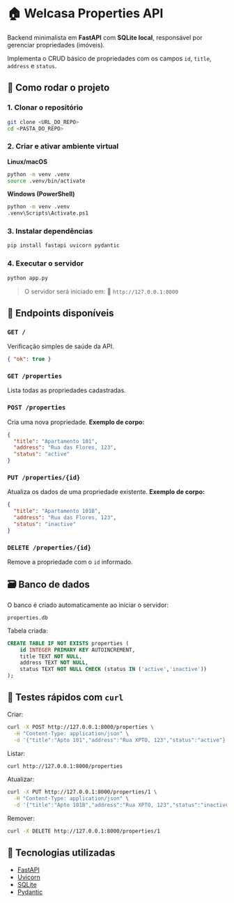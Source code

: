 # 🏠 Welcasa Properties API

Backend minimalista em **FastAPI** com **SQLite local**, responsável por gerenciar propriedades (imóveis).

Implementa o CRUD básico de propriedades com os campos `id`, `title`, `address` e `status`.

## 🚀 Como rodar o projeto

### 1. Clonar o repositório

```bash
git clone <URL_DO_REPO>
cd <PASTA_DO_REPO>
```

### 2. Criar e ativar ambiente virtual

**Linux/macOS**

```bash
python -m venv .venv
source .venv/bin/activate
```

**Windows (PowerShell)**

```bash
python -m venv .venv
.venv\Scripts\Activate.ps1
```

### 3. Instalar dependências

```bash
pip install fastapi uvicorn pydantic
```

### 4. Executar o servidor

```bash
python app.py
```

> O servidor será iniciado em:
> 📍 `http://127.0.0.1:8000`

## 🧭 Endpoints disponíveis

### `GET /`

Verificação simples de saúde da API.

```json
{ "ok": true }
```

### `GET /properties`

Lista todas as propriedades cadastradas.

### `POST /properties`

Cria uma nova propriedade.
**Exemplo de corpo:**

```json
{
  "title": "Apartamento 101",
  "address": "Rua das Flores, 123",
  "status": "active"
}
```

### `PUT /properties/{id}`

Atualiza os dados de uma propriedade existente.
**Exemplo de corpo:**

```json
{
  "title": "Apartamento 101B",
  "address": "Rua das Flores, 123",
  "status": "inactive"
}
```

### `DELETE /properties/{id}`

Remove a propriedade com o `id` informado.

## 🗃️ Banco de dados

O banco é criado automaticamente ao iniciar o servidor:

```
properties.db
```

Tabela criada:

```sql
CREATE TABLE IF NOT EXISTS properties (
    id INTEGER PRIMARY KEY AUTOINCREMENT,
    title TEXT NOT NULL,
    address TEXT NOT NULL,
    status TEXT NOT NULL CHECK (status IN ('active','inactive'))
);
```

## 🧪 Testes rápidos com `curl`

Criar:

```bash
curl -X POST http://127.0.0.1:8000/properties \
  -H "Content-Type: application/json" \
  -d '{"title":"Apto 101","address":"Rua XPTO, 123","status":"active"}'
```

Listar:

```bash
curl http://127.0.0.1:8000/properties
```

Atualizar:

```bash
curl -X PUT http://127.0.0.1:8000/properties/1 \
  -H "Content-Type: application/json" \
  -d '{"title":"Apto 101B","address":"Rua XPTO, 123","status":"inactive"}'
```

Remover:

```bash
curl -X DELETE http://127.0.0.1:8000/properties/1
```

## 🧰 Tecnologias utilizadas

- [FastAPI](https://fastapi.tiangolo.com/)
- [Uvicorn](https://www.uvicorn.org/)
- [SQLite](https://www.sqlite.org/)
- [Pydantic](https://docs.pydantic.dev/)
